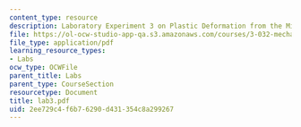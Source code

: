 ```yaml
---
content_type: resource
description: Laboratory Experiment 3 on Plastic Deformation from the Micro- to Nanoscale.
file: https://ol-ocw-studio-app-qa.s3.amazonaws.com/courses/3-032-mechanical-behavior-of-materials-fall-2007/2ee729c4f6b76290d431354c8a299267_lab3.pdf
file_type: application/pdf
learning_resource_types:
- Labs
ocw_type: OCWFile
parent_title: Labs
parent_type: CourseSection
resourcetype: Document
title: lab3.pdf
uid: 2ee729c4-f6b7-6290-d431-354c8a299267
---
```

